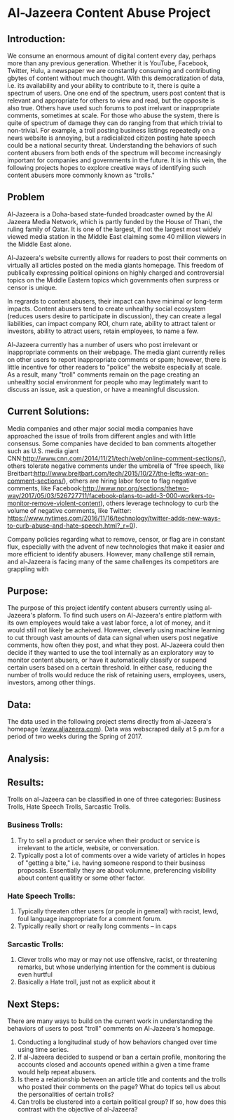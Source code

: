 # Al-Jazeera Content Abuse Project

## Introduction:
We consume an enormous amount of digital content every day, perhaps more than any previous generation.  Whether it is YouTube, Facebook, Twitter, Hulu, a newspaper we are constantly consuming and contributing gbytes of content without much thought.  With this democratization of data, i.e. its availability and your ability to contribute to it, there is quite a spectrum of users.  One one end of the spectrum, users post content that is relevant and appropriate for others to view and read, but the opposite is also true.  Others have used such forums to post irrelvant or inappropriate comments, sometimes at scale.  For those who abuse the system, there is quite of spectrum of damage they can do ranging from that which trivial to non-trivial.  For example, a troll posting business listings repeatedly on a news website is annoying, but a radicialized citizen posting hate speech could be a national security threat.  Understanding the behaviors of such content abusers from both ends of the spectrum will become increasingly important for companies and governments in the future.  It is in this vein, the following projects hopes to explore creative ways of identifying such content abusers more commonly known as "trolls."

## Problem
Al-Jazeera is a Doha-based state-funded broadcaster owned by the Al Jazeera Media Network, which is partly funded by the House of Thani, the ruling family of Qatar.  It is one of the largest, if not the largest most widely viewed media station in the Middle East claiming some 40 million viewers in the Middle East alone.

Al-Jazeera's website currently allows for readers to post their comments on virtually all articles posted on the media giants homepage. This freedom of publically expressing political opinions on highly charged and controversial topics on the Middle Eastern topics which governments often surpress or censor is unique.  

In regrards to content abusers, their impact can have minimal or long-term impacts. Content abusers tend to create unhealthy social ecosystem (reduces users desire to participate in discussion), they can create a legal liabilities, can impact company ROI, churn rate, ability to attract talent or investors, ability to attract users, retain employees, to name a few.

Al-Jazeera currently has a number of users who post irrelevant or inappropriate comments on their webpage. The media giant currently relies on other users to report inappropriate comments or spam; however, there is little incentive for other readers to "police" the website especially at scale.  As a result, many "troll" comments remain on the page creating an unhealthy social environment for people who may legtimately want to discuss an issue, ask a question, or have a meaningful discussion. 

## Current Solutions:
Media companies and other major social media companies have approached the issue of trolls from different angles and with little consensus.  Some companies have decided to ban comments altogether such as U.S. media giant CNN:http://www.cnn.com/2014/11/21/tech/web/online-comment-sections/), others tolerate negative comments under the umbrella of “free speech, like Breitbart:http://www.breitbart.com/tech/2015/10/27/the-lefts-war-on-comment-sections/), others are hiring labor force to flag negative comments, like Facebook:http://www.npr.org/sections/thetwo-way/2017/05/03/526727711/facebook-plans-to-add-3-000-workers-to-monitor-remove-violent-content),  others leverage technology to curb the volume of negative comments, like Twitter: https://www.nytimes.com/2016/11/16/technology/twitter-adds-new-ways-to-curb-abuse-and-hate-speech.html?_r=0). 

Company policies regarding what to remove, censor, or flag are in constant flux, especially with the advent of new technologies that make it easier and more efficient to identify abusers.  However, many challenge still remain, and al-Jazeera is facing many of the same challenges its competitors are grappling with 


## Purpose:

The purpose of this project identify content abusers currently using al-Jazeera's plaform.  To find such users on Al-Jazeera's entire platform with its own employees would take a vast labor force, a lot of money, and it would still not likely be acheived.  However, cleverly using machine learning to cut through vast amounts of data can signal when users post negative comments, how often they post, and what they post. Al-Jazeera could then decide if they wanted to use the tool internally as an exploratory way to monitor content abusers, or have it automatically classify or suspend certain users based on a certain threshold.  In either case, reducing the number of trolls would reduce the risk of retaining users, employees, users, investors, among other things. 

## Data:
The data used in the following project stems directly from al-Jazeera's homepage (www.aljazeera.com).  Data was webscraped daily at 5 p.m for a period of two weeks during the Spring of 2017. 

## Analysis:

## Results:
Trolls on al-Jazeera can be classified in one of three categories: Business Trolls, Hate Speech Trolls, Sarcastic Trolls.

### Business Trolls:
1. Try to sell a product or service when their product or service is irrelevant to the article, website, or conversation. 
2. Typically post a lot of comments over a wide variety of articles in hopes of "getting a bite," i.e. having someone respond to their business proposals.  Essentially they are about volumne, preferencing visibility about content qualitity or some other factor. 

### Hate Speech Trolls:
1. Typically threaten other users (or people in general) with racist, lewd, foul language inappropriate for a comment forum.  
2. Typically really short or really long comments – in caps

### Sarcastic Trolls:
1. Clever trolls who may or may not use offensive, racist, or threatening remarks, but whose underlying intention for the comment is  dubious even hurtful 
2. Basically a Hate troll,  just not as explicit about it

## Next Steps:
There are many ways to build on the current work in understanding the behaviors of users to post "troll" comments on Al-Jazeera's homepage.

1. Conducting a longitudinal study of how behaviors changed over time using time series.
2. If al-Jazeera decided to suspend or ban a certain profile, monitoring the accounts closed and accounts opened within a given a time  frame would help repeat abusers.  
3. Is there a relationship between an article title and contents and the trolls who posted their comments on the page? What do topics tell us about the personalities of certain trolls?
4. Can trolls be clustered into a certain political group? If so, how does this contrast with the objective of al-Jazeera?


